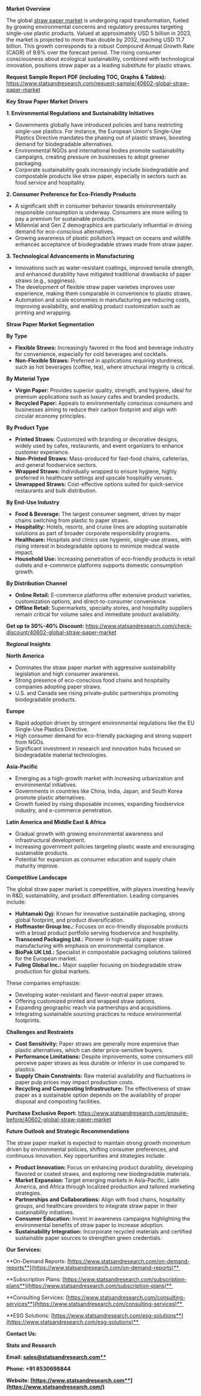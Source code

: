 ﻿**Market Overview**

The global [straw paper market](https://www.statsandresearch.com/report/40602-global-straw-paper-market) is undergoing rapid transformation, fueled by growing environmental concerns and regulatory pressures targeting single-use plastic products. Valued at approximately USD 5 billion in 2023, the market is projected to more than double by 2032, reaching USD 11.7 billion. This growth corresponds to a robust Compound Annual Growth Rate (CAGR) of 9.6% over the forecast period. The rising consumer consciousness about ecological sustainability, combined with technological innovation, positions straw paper as a leading substitute for plastic straws.

**Request Sample Report PDF (including TOC, Graphs & Tables):** <https://www.statsandresearch.com/request-sample/40602-global-straw-paper-market> 

**Key Straw Paper Market Drivers**

**1. Environmental Regulations and Sustainability Initiatives**

- Governments globally have introduced policies and bans restricting single-use plastics. For instance, the European Union's Single-Use Plastics Directive mandates the phasing out of plastic straws, boosting demand for biodegradable alternatives.
- Environmental NGOs and international bodies promote sustainability campaigns, creating pressure on businesses to adopt greener packaging.
- Corporate sustainability goals increasingly include biodegradable and compostable products like straw paper, especially in sectors such as food service and hospitality.

**2. Consumer Preference for Eco-Friendly Products**

- A significant shift in consumer behavior towards environmentally responsible consumption is underway. Consumers are more willing to pay a premium for sustainable products.
- Millennial and Gen Z demographics are particularly influential in driving demand for eco-conscious alternatives.
- Growing awareness of plastic pollution’s impact on oceans and wildlife enhances acceptance of biodegradable straws made from straw paper.

**3. Technological Advancements in Manufacturing**

- Innovations such as water-resistant coatings, improved tensile strength, and enhanced durability have mitigated traditional drawbacks of paper straws (e.g., sogginess).
- The development of flexible straw paper varieties improves user experience, making them comparable in convenience to plastic straws.
- Automation and scale economies in manufacturing are reducing costs, improving availability, and enabling product customization such as printing and wrapping.

**Straw Paper Market Segmentation**

**By Type**

- **Flexible Straws:** Increasingly favored in the food and beverage industry for convenience, especially for cold beverages and cocktails.
- **Non-Flexible Straws:** Preferred in applications requiring sturdiness, such as hot beverages (coffee, tea), where structural integrity is critical.

**By Material Type**

- **Virgin Paper:** Provides superior quality, strength, and hygiene, ideal for premium applications such as luxury cafes and branded products.
- **Recycled Paper:** Appeals to environmentally conscious consumers and businesses aiming to reduce their carbon footprint and align with circular economy principles.

**By Product Type**

- **Printed Straws:** Customized with branding or decorative designs, widely used by cafes, restaurants, and event organizers to enhance customer experience.
- **Non-Printed Straws:** Mass-produced for fast-food chains, cafeterias, and general foodservice sectors.
- **Wrapped Straws:** Individually wrapped to ensure hygiene, highly preferred in healthcare settings and upscale hospitality venues.
- **Unwrapped Straws:** Cost-effective options suited for quick-service restaurants and bulk distribution.

**By End-Use Industry**

- **Food & Beverage:** The largest consumer segment, driven by major chains switching from plastic to paper straws.
- **Hospitality:** Hotels, resorts, and cruise lines are adopting sustainable solutions as part of broader corporate responsibility programs.
- **Healthcare:** Hospitals and clinics use hygienic, single-use straws, with rising interest in biodegradable options to minimize medical waste impact.
- **Household Use:** Increasing penetration of eco-friendly products in retail outlets and e-commerce platforms supports domestic consumption growth.

**By Distribution Channel**

- **Online Retail:** E-commerce platforms offer extensive product varieties, customization options, and direct-to-consumer convenience.
- **Offline Retail:** Supermarkets, specialty stores, and hospitality suppliers remain critical for volume sales and immediate product availability.

**Get up to 30%-40% Discount:** <https://www.statsandresearch.com/check-discount/40602-global-straw-paper-market> 

**Regional Insights**

**North America**

- Dominates the straw paper market with aggressive sustainability legislation and high consumer awareness.
- Strong presence of eco-conscious food chains and hospitality companies adopting paper straws.
- U.S. and Canada see rising private-public partnerships promoting biodegradable products.

**Europe**

- Rapid adoption driven by stringent environmental regulations like the EU Single-Use Plastics Directive.
- High consumer demand for eco-friendly packaging and strong support from NGOs.
- Significant investment in research and innovation hubs focused on biodegradable material technologies.

**Asia-Pacific**

- Emerging as a high-growth market with increasing urbanization and environmental initiatives.
- Governments in countries like China, India, Japan, and South Korea promote plastic alternatives.
- Growth fueled by rising disposable incomes, expanding foodservice industry, and e-commerce penetration.

**Latin America and Middle East & Africa**

- Gradual growth with growing environmental awareness and infrastructural development.
- Increasing government policies targeting plastic waste and encouraging sustainable products.
- Potential for expansion as consumer education and supply chain maturity improve.

**Competitive Landscape**

The global straw paper market is competitive, with players investing heavily in R&D, sustainability, and product differentiation. Leading companies include:

- **Huhtamaki Oyj:** Known for innovative sustainable packaging, strong global footprint, and product diversification.
- **Hoffmaster Group Inc.:** Focuses on eco-friendly disposable products with a broad product portfolio serving foodservice and hospitality.
- **Transcend Packaging Ltd.:** Pioneer in high-quality paper straw manufacturing with emphasis on environmental compliance.
- **BioPak UK Ltd.:** Specialist in compostable packaging solutions tailored for the European market.
- **Fuling Global Inc.:** Major supplier focusing on biodegradable straw production for global markets.

These companies emphasize:

- Developing water-resistant and flavor-neutral paper straws.
- Offering customized printed and wrapped straw options.
- Expanding geographic reach via partnerships and acquisitions.
- Integrating sustainable sourcing practices to reduce environmental footprints.

**Challenges and Restraints**

- **Cost Sensitivity:** Paper straws are generally more expensive than plastic alternatives, which can deter price-sensitive buyers.
- **Performance Limitations:** Despite improvements, some consumers still perceive paper straws as less durable or inferior in use compared to plastics.
- **Supply Chain Constraints:** Raw material availability and fluctuations in paper pulp prices may impact production costs.
- **Recycling and Composting Infrastructure:** The effectiveness of straw paper as a sustainable option depends on the availability of proper disposal and composting facilities.

**Purchase Exclusive Report:** <https://www.statsandresearch.com/enquire-before/40602-global-straw-paper-market> 

**Future Outlook and Strategic Recommendations**

The straw paper market is expected to maintain strong growth momentum driven by environmental policies, shifting consumer preferences, and continuous innovation. Key opportunities and strategies include:

- **Product Innovation:** Focus on enhancing product durability, developing flavored or coated straws, and exploring new biodegradable materials.
- **Market Expansion:** Target emerging markets in Asia-Pacific, Latin America, and Africa through localized production and tailored marketing strategies.
- **Partnerships and Collaborations:** Align with food chains, hospitality groups, and healthcare providers to integrate straw paper in their sustainability initiatives.
- **Consumer Education:** Invest in awareness campaigns highlighting the environmental benefits of straw paper to increase adoption.
- **Sustainability Integration:** Incorporate recycled materials and certified sustainable paper sources to strengthen green credentials.

**Our Services:** 

**On-Demand Reports: [https://www.statsandresearch.com/on-demand-reports**](https://www.statsandresearch.com/on-demand-reports)** 

**Subscription Plans: [https://www.statsandresearch.com/subscription-plans**](https://www.statsandresearch.com/subscription-plans)** 

**Consulting Services: [https://www.statsandresearch.com/consulting-services**](https://www.statsandresearch.com/consulting-services)** 

**ESG Solutions: [https://www.statsandresearch.com/esg-solutions**](https://www.statsandresearch.com/esg-solutions)** 

**Contact Us:** 

**Stats and Research** 

**Email: [sales@statsandresearch.com**](mailto:sales@statsandresearch.com)** 

**Phone: +91 8530698844** 

**Website: [https://www.statsandresearch.com**](https://www.statsandresearch.com/)**

